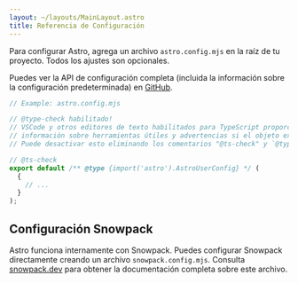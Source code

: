 ```yaml
---
layout: ~/layouts/MainLayout.astro
title: Referencia de Configuración
---
```


Para configurar Astro, agrega un archivo `astro.config.mjs` en la raíz de tu proyecto. Todos los ajustes son opcionales.

Puedes ver la API de configuración completa (incluida la información sobre la configuración predeterminada) en [GitHub](https://github.com/prosopo/captcha/blob/latest/packages/astro/src/@types/config.ts).

```js
// Example: astro.config.mjs

// @type-check habilitado!
// VSCode y otros editores de texto habilitados para TypeScript proporcionarán autocompletado,
// información sobre herramientas útiles y advertencias si el objeto exportado no es válido.
// Puede desactivar esto eliminando los comentarios "@ts-check" y `@type` a continuación.

// @ts-check
export default /** @type {import('astro').AstroUserConfig} */ (
  {
    // ...
  }
);
```

## Configuración Snowpack

Astro funciona internamente con Snowpack. Puedes configurar Snowpack directamente creando un archivo `snowpack.config.mjs`. Consulta [snowpack.dev](https://www.snowpack.dev/reference/configuration) para obtener la documentación completa sobre este archivo.
